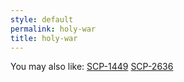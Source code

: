 ```yaml
---
style: default
permalink: holy-war
title: holy-war
---
```

You may also like:
[SCP-1449](http://scp-wiki.net/scp-1449)
[SCP-2636](http://scp-wiki.net/scp-2636)